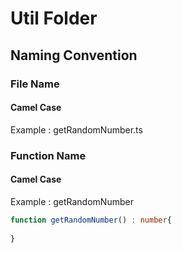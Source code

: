 # Util Folder
## Naming Convention
### File Name
#### Camel Case
Example : getRandomNumber.ts

### Function Name
#### Camel Case
Example : getRandomNumber
``` Typescript
function getRandomNumber() : number{
   
}
```